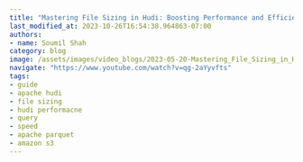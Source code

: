 ```yaml
---
title: "Mastering File Sizing in Hudi: Boosting Performance and Efficiency"
last_modified_at: 2023-10-26T16:54:38.964863-07:00
authors:
- name: Soumil Shah
category: blog
image: /assets/images/video_blogs/2023-05-20-Mastering_File_Sizing_in_Hudi_Boosting_Performance_and_Efficiency_0-1.png
navigate: "https://www.youtube.com/watch?v=qg-2aYyvfts"
tags:
- guide
- apache hudi
- file sizing
- hudi performacne
- query
- speed
- apache parquet
- amazon s3
---
```


